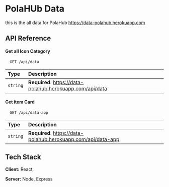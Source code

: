 # PolaHUb Data

this is the all data for PolaHub https://data-polahub.herokuapp.com

## API Reference

#### Get all Icon Category

```http
  GET /api/data
```

| Type     | Description                                               |
| :------- | :-------------------------------------------------------- |
| `string` | **Required**. https://data-polahub.herokuapp.com/api/data |

#### Get item Card

```http
  GET /api/data-app
```

| Type     | Description                                                   |
| :------- | :------------------------------------------------------------ |
| `string` | **Required**. https://data-polahub.herokuapp.com/api/data-app |

## Tech Stack

**Client:** React,

**Server:** Node, Express
